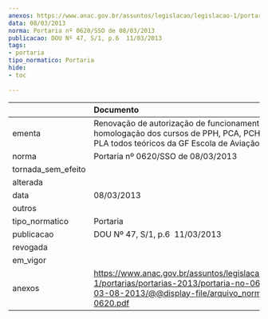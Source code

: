 ```yaml
---
anexos: https://www.anac.gov.br/assuntos/legislacao/legislacao-1/portarias/portarias-2013/portaria-no-0620-sso-de-03-08-2013/@@display-file/arquivo_norma/PA2013-0620.pdf
data: 08/03/2013
norma: Portaria nº 0620/SSO de 08/03/2013
publicacao: DOU Nº 47, S/1, p.6  11/03/2013
tags:
- portaria
tipo_normatico: Portaria
hide: 
- toc 
 
---
```


|                    | Documento                                                                                                                                                         |
|:-------------------|:------------------------------------------------------------------------------------------------------------------------------------------------------------------|
| ementa             | Renovação de autorização de funcionamento e homologação dos cursos de PPH, PCA, PCH, CMV, IFR e PLA todos teóricos da GF Escola de Aviação Civil.                 |
| norma              | Portaria nº 0620/SSO de 08/03/2013                                                                                                                                |
| tornada_sem_efeito |                                                                                                                                                                   |
| alterada           |                                                                                                                                                                   |
| data               | 08/03/2013                                                                                                                                                        |
| outros             |                                                                                                                                                                   |
| tipo_normatico     | Portaria                                                                                                                                                          |
| publicacao         | DOU Nº 47, S/1, p.6  11/03/2013                                                                                                                                   |
| revogada           |                                                                                                                                                                   |
| em_vigor           |                                                                                                                                                                   |
| anexos             | https://www.anac.gov.br/assuntos/legislacao/legislacao-1/portarias/portarias-2013/portaria-no-0620-sso-de-03-08-2013/@@display-file/arquivo_norma/PA2013-0620.pdf |